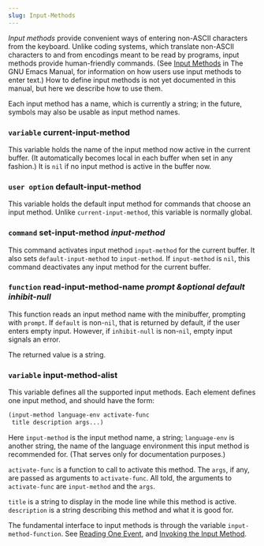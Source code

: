 ```yaml
---
slug: Input-Methods
---
```


*Input methods* provide convenient ways of entering non-ASCII characters from the keyboard. Unlike coding systems, which translate non-ASCII characters to and from encodings meant to be read by programs, input methods provide human-friendly commands. (See [Input Methods](https://www.gnu.org/software/emacs/manual/html_mono/emacs.html#Input-Methods) in The GNU Emacs Manual, for information on how users use input methods to enter text.) How to define input methods is not yet documented in this manual, but here we describe how to use them.

Each input method has a name, which is currently a string; in the future, symbols may also be usable as input method names.

### <span className="tag variable">`variable`</span> **current-input-method**

This variable holds the name of the input method now active in the current buffer. (It automatically becomes local in each buffer when set in any fashion.) It is `nil` if no input method is active in the buffer now.

### <span className="tag useroption">`user option`</span> **default-input-method**

This variable holds the default input method for commands that choose an input method. Unlike `current-input-method`, this variable is normally global.

### <span className="tag command">`command`</span> **set-input-method** *input-method*

This command activates input method `input-method` for the current buffer. It also sets `default-input-method` to `input-method`. If `input-method` is `nil`, this command deactivates any input method for the current buffer.

### <span className="tag function">`function`</span> **read-input-method-name** *prompt \&optional default inhibit-null*

This function reads an input method name with the minibuffer, prompting with `prompt`. If `default` is non-`nil`, that is returned by default, if the user enters empty input. However, if `inhibit-null` is non-`nil`, empty input signals an error.

The returned value is a string.

### <span className="tag variable">`variable`</span> **input-method-alist**

This variable defines all the supported input methods. Each element defines one input method, and should have the form:

```lisp
(input-method language-env activate-func
 title description args...)
```

Here `input-method` is the input method name, a string; `language-env` is another string, the name of the language environment this input method is recommended for. (That serves only for documentation purposes.)

`activate-func` is a function to call to activate this method. The `args`, if any, are passed as arguments to `activate-func`. All told, the arguments to `activate-func` are `input-method` and the `args`.

`title` is a string to display in the mode line while this method is active. `description` is a string describing this method and what it is good for.

The fundamental interface to input methods is through the variable `input-method-function`. See [Reading One Event](/docs/elisp/Reading-One-Event), and [Invoking the Input Method](/docs/elisp/Invoking-the-Input-Method).
